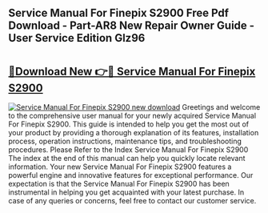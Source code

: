 ## Service Manual For Finepix S2900 Free Pdf Download - Part-AR8 New Repair Owner Guide - User Service Edition Glz96

# <h2><a href="http://bc60408.oget.top/?id=Service+Manual+For+Finepix+S2900">🔗Download New 👉🔴 Service Manual For Finepix S2900</a></h2>

[![Service Manual For Finepix S2900 new download](https://i.imgur.com/5g1atiW.png)](http://bc60408.oget.top/?id=Service+Manual+For+Finepix+S2900)
Greetings and welcome to the comprehensive user manual for your newly acquired Service Manual For Finepix S2900. This guide is intended to help you get the most out of your product by providing a thorough explanation of its features, installation process, operation instructions, maintenance tips, and troubleshooting procedures. Please Refer to the Index Service Manual For Finepix S2900 The index at the end of this manual can help you quickly locate relevant information. Your new Service Manual For Finepix S2900 features a powerful engine and innovative features for exceptional performance. Our expectation is that the Service Manual For Finepix S2900 has been instrumental in helping you get acquainted with your latest purchase. In case of any queries or concerns, feel free to contact our customer service.
